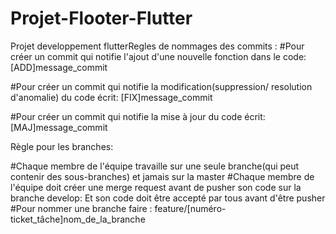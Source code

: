 # Projet-Flooter-Flutter
Projet developpement flutterRegles de nommages des commits : #Pour créer un commit qui notifie l'ajout d'une nouvelle fonction dans le code: [ADD]message_commit

#Pour créer un commit qui notifie la modification(suppression/ resolution d'anomalie) du code écrit: [FIX]message_commit

#Pour créer un commit qui notifie la mise à jour du code écrit: [MAJ]message_commit

Règle pour les branches:

#Chaque membre de l'équipe travaille sur une seule branche(qui peut contenir des sous-branches) et jamais sur la master #Chaque membre de l'équipe doit créer une merge request avant de pusher son code sur la branche develop: Et son code doit être accepté par tous avant d'être pusher #Pour nommer une branche faire : feature/[numéro-ticket_tâche]nom_de_la_branche
